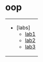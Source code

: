 # oop
<table>
<tr >
<tr >

<td valign="top">
   
* [labs]
    * [lab1](https://github.com/MrCodeLama/Coffe)
    * [lab2](https://github.com/MrCodeLama/TouristTrips)
    * [lab3](-)
    
</table>
